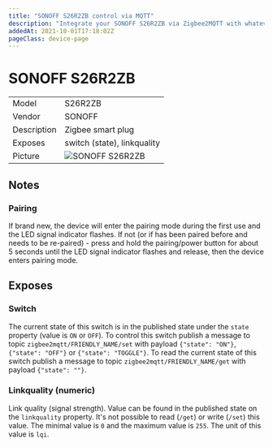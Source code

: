 ```yaml
---
title: "SONOFF S26R2ZB control via MQTT"
description: "Integrate your SONOFF S26R2ZB via Zigbee2MQTT with whatever smart home infrastructure you are using without the vendor's bridge or gateway."
addedAt: 2021-10-01T17:18:02Z
pageClass: device-page
---
```


<!-- !!!! -->
<!-- ATTENTION: This file is auto-generated through docgen! -->
<!-- You can only edit the "Notes"-Section between the two comment lines "Notes BEGIN" and "Notes END". -->
<!-- Do not use h1 or h2 heading within "## Notes"-Section. -->
<!-- !!!! -->

# SONOFF S26R2ZB

|     |     |
|-----|-----|
| Model | S26R2ZB  |
| Vendor  | SONOFF  |
| Description | Zigbee smart plug |
| Exposes | switch (state), linkquality |
| Picture | ![SONOFF S26R2ZB](https://www.zigbee2mqtt.io/images/devices/S26R2ZB.jpg) |


<!-- Notes BEGIN: You can edit here. Add "## Notes" headline if not already present. -->
## Notes

### Pairing

If brand new, the device will enter the pairing mode during the first use and the LED signal indicator flashes. If not (or if has been paired before and needs to be re-paired) - press and hold the pairing/power button for about 5 seconds until the LED signal indicator flashes and release, then the device enters pairing mode.
<!-- Notes END: Do not edit below this line -->



## Exposes

### Switch 
The current state of this switch is in the published state under the `state` property (value is `ON` or `OFF`).
To control this switch publish a message to topic `zigbee2mqtt/FRIENDLY_NAME/set` with payload `{"state": "ON"}`, `{"state": "OFF"}` or `{"state": "TOGGLE"}`.
To read the current state of this switch publish a message to topic `zigbee2mqtt/FRIENDLY_NAME/get` with payload `{"state": ""}`.

### Linkquality (numeric)
Link quality (signal strength).
Value can be found in the published state on the `linkquality` property.
It's not possible to read (`/get`) or write (`/set`) this value.
The minimal value is `0` and the maximum value is `255`.
The unit of this value is `lqi`.

